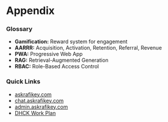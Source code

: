# Appendix

### Glossary
- **Gamification:** Reward system for engagement
- **AARRR:** Acquisition, Activation, Retention, Referral, Revenue
- **PWA:** Progressive Web App
- **RAG:** Retrieval-Augmented Generation
- **RBAC:** Role-Based Access Control

### Quick Links
- [askrafikey.com](https://askrafikey.com)
- [chat.askrafikey.com](https://chat.askrafikey.com)
- [admin.askrafikey.com](https://admin.askrafikey.com)
- [DHCK Work Plan](https://www.notion.so/DHCK-AI-Chatbot-Delivery-Work-plan-Documents-1e545848b49581778d94c31294907a57?pvs=21)
